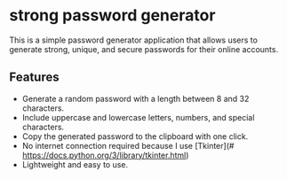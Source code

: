# strong password generator
This is a simple password generator application that allows users to generate strong, unique, and secure passwords for their online accounts.
## Features
- Generate a random password with a length between 8 and 32 characters.
- Include uppercase and lowercase letters, numbers, and special characters.
- Copy the generated password to the clipboard with one click.
- No internet connection required because I use [Tkinter](# https://docs.python.org/3/library/tkinter.html)
- Lightweight and easy to use.
